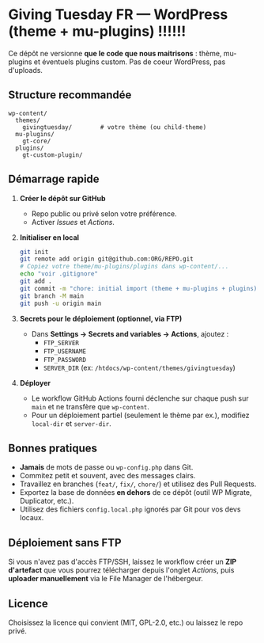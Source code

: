 # Giving Tuesday FR — WordPress (theme + mu-plugins) !!!!!!

Ce dépôt ne versionne **que le code que nous maitrisons** : thème, mu-plugins et éventuels plugins custom. Pas de coeur WordPress, pas d'uploads.

## Structure recommandée

```
wp-content/
  themes/
    givingtuesday/        # votre thème (ou child-theme)
  mu-plugins/
    gt-core/
  plugins/
    gt-custom-plugin/
```

## Démarrage rapide

1. **Créer le dépôt sur GitHub**
   - Repo public ou privé selon votre préférence.
   - Activer *Issues* et *Actions*.

2. **Initialiser en local**
   ```bash
   git init
   git remote add origin git@github.com:ORG/REPO.git
   # Copiez votre theme/mu-plugins/plugins dans wp-content/...
   echo "voir .gitignore" 
   git add .
   git commit -m "chore: initial import (theme + mu-plugins + plugins)"
   git branch -M main
   git push -u origin main
   ```

3. **Secrets pour le déploiement (optionnel, via FTP)**
   - Dans **Settings → Secrets and variables → Actions**, ajoutez :
     - `FTP_SERVER`
     - `FTP_USERNAME`
     - `FTP_PASSWORD`
     - `SERVER_DIR` (ex: `/htdocs/wp-content/themes/givingtuesday`)

4. **Déployer**
   - Le workflow GitHub Actions fourni déclenche sur chaque push sur `main` et ne transfère que `wp-content`.
   - Pour un déploiement partiel (seulement le thème par ex.), modifiez `local-dir` et `server-dir`.

## Bonnes pratiques

- **Jamais** de mots de passe ou `wp-config.php` dans Git.
- Commitez petit et souvent, avec des messages clairs.
- Travaillez en branches (`feat/`, `fix/`, `chore/`) et utilisez des Pull Requests.
- Exportez la base de données **en dehors** de ce dépôt (outil WP Migrate, Duplicator, etc.).
- Utilisez des fichiers `config.local.php` ignorés par Git pour vos devs locaux.

## Déploiement sans FTP

Si vous n'avez pas d'accès FTP/SSH, laissez le workflow créer un **ZIP d'artefact** que vous pourrez télécharger depuis l'onglet *Actions*, puis **uploader manuellement** via le File Manager de l'hébergeur.

## Licence

Choisissez la licence qui convient (MIT, GPL-2.0, etc.) ou laissez le repo privé.
